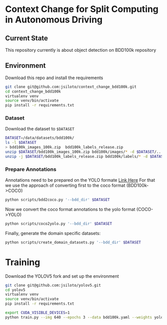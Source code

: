# Context Change for Split Computing in Autonomous Driving

## Current State
This repository currently is about object detection on BDD100k repository

## Environment


Download this repo and install the requirements


```bash
git clone git@github.com:jsiloto/context_change_bdd100k.git
cd context_change_bdd100k
virtualenv venv
source venv/bin/activate
pip install -r requirements.txt
```

### Dataset
Download the dataset to `$DATASET`

```bash
DATASET=/data/datasets/bdd100k/
ls -l $DATASET
> bdd100k_images_100k.zip  bdd100k_labels_release.zip 
unzip $DATASET/bdd100k_images_100k.zip bdd100k/images/* -d $DATASET/..
unzip -j $DATASET/bdd100k_labels_release.zip bdd100k/labels/* -d $DATASET/labels_bdd100k
```

### Prepare Annotations
Annotations need to be prepared on the YOLO formate [Link Here]()
For that we use the approach of converting first to the coco format (BDD100k->COCO)
```bash
python scripts/bdd2coco.py '--bdd_dir' $DATASET
```
Now we convert the coco format annotations to the yolo format (COCO->YOLO)
```bash
python scripts/coco2yolo.py '--bdd_dir' $DATASET
```

Finally, generate the domain specific datasets:
```bash
python scripts/create_domain_datasets.py '--bdd_dir' $DATASET
```

# Training

Download the YOLOV5 fork and set up the environment

```bash
git clone git@github.com:jsiloto/yolov5.git
cd yolov5
virtualenv venv
source venv/bin/activate
pip install -r requirements.txt
```

```bash
export CUDA_VISIBLE_DEVICES=1
python train.py --img 640 --epochs 3 --data bdd100k.yaml --weights yolov5s.pt
```